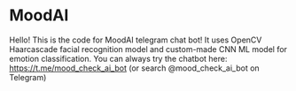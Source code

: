 # MoodAI
Hello! This is the code for MoodAI telegram chat bot! 
It uses OpenCV Haarcascade facial recognition model and custom-made CNN ML model for emotion classification. 
You can always try the chatbot here: https://t.me/mood_check_ai_bot (or search @mood_check_ai_bot on Telegram)
